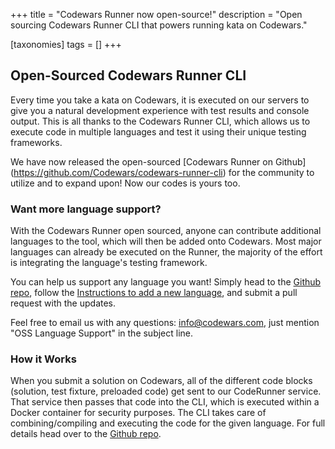 +++
title = "Codewars Runner now open-source!"
description = "Open sourcing Codewars Runner CLI that powers running kata on Codewars."

[taxonomies]
tags = []
+++

## Open-Sourced Codewars Runner CLI

Every time you take a kata on Codewars, it is executed on our servers to give you a natural development experience with test results and console output. This is all thanks to the Codewars Runner CLI, which allows us to execute code in multiple languages and test it using their unique testing frameworks. 

We have now released the open-sourced  [Codewars Runner on Github] (https://github.com/Codewars/codewars-runner-cli) for the community to utilize and to expand upon! Now our codes is yours too. 

### Want more language support?

With the Codewars Runner open sourced, anyone can contribute additional languages to the tool, which will then be added onto Codewars. Most major languages can already be executed on the Runner, the majority of the effort is integrating the language's testing framework. 

You can help us support any language you want! Simply head to the [Github repo](https://github.com/Codewars/codewars-runner-cli), follow the [Instructions to add a new language](https://github.com/Codewars/codewars-runner-cli#how-to-add-a-new-language), and submit a pull request with the updates. 

Feel free to email us with any questions: info@codewars.com, just mention "OSS Language Support" in the subject line. 

### How it Works

When you submit a solution on Codewars, all of the different code blocks (solution, test fixture, preloaded code) get sent to our CodeRunner service. That service then passes that code into the CLI, which is executed within a Docker container for security purposes. The CLI takes care of combining/compiling and executing the code for the given language. For full details head over to the [Github repo](https://github.com/Codewars/codewars-runner-cli).
